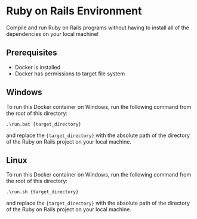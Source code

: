 # Ruby on Rails Environment

Compile and run Ruby on Rails programs without having to install all of the dependencies on your local machine!

## Prerequisites

 - Docker is installed
 - Docker has permissions to target file system

## Windows

To run this Docker container on Windows, run the following command from the root of this directory:

```batch
.\run.bat {target_directory}
```

and replace the `{target_directory}` with the absolute path of the directory of the Ruby on Rails project on your local machine.

## Linux

To run this Docker container on Windows, run the following command from the root of this directory:

```batch
.\run.sh {target_directory}
```

and replace the `{target_directory}` with the absolute path of the directory of the Ruby on Rails project on your local machine.